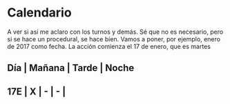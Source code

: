 Calendario
======

A ver si así me aclaro con los turnos y demás. Sé que no es necesario,
pero si se hace un procedural, se hace bien.  Vamos a poner, por
ejemplo, enero de 2017 como fecha. La acción comienza el 17 de enero,
que es martes

Día | Mañana | Tarde | Noche
-------------------------------------------
17E | X | - | - |
------------------------------------------



